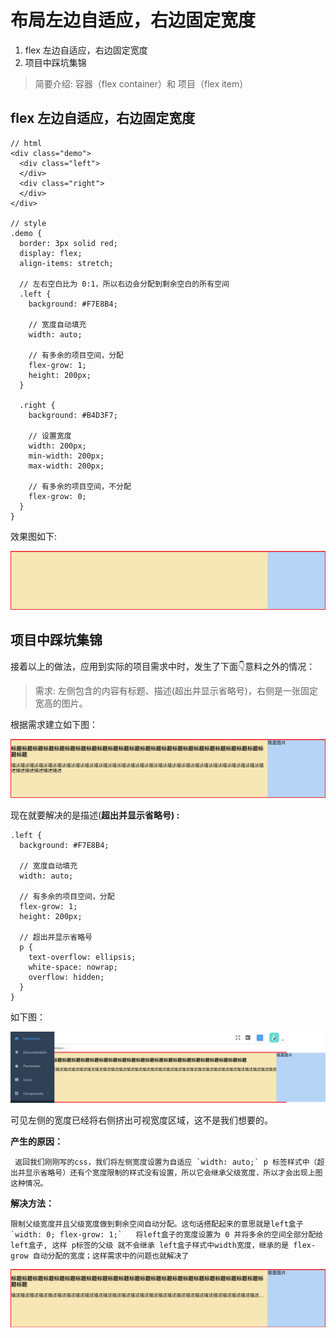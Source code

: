# 布局左边自适应，右边固定宽度

1. flex 左边自适应，右边固定宽度
2. 项目中踩坑集锦

> 简要介绍: 容器（flex container）和 项目（flex item）

## flex 左边自适应，右边固定宽度

```text
// html
<div class="demo">
  <div class="left">
  </div>
  <div class="right">
  </div>
</div>

// style
.demo {
  border: 3px solid red;
  display: flex;
  align-items: stretch;

  // 左右空白比为 0:1，所以右边会分配到剩余空白的所有空间
  .left {
    background: #F7E8B4;

    // 宽度自动填充
    width: auto;

    // 有多余的项目空间，分配
    flex-grow: 1;
    height: 200px;
  }

  .right {
    background: #B4D3F7;

    // 设置宽度
    width: 200px;
    min-width: 200px;
    max-width: 200px;

    // 有多余的项目空间，不分配
    flex-grow: 0;
  }
}
```

效果图如下:

![](../../../.gitbook/assets/image%20%2840%29.png)

## 项目中踩坑集锦

接着以上的做法，应用到实际的项目需求中时，发生了下面👇意料之外的情况：

> 需求:  左侧包含的内容有标题、描述\(超出并显示省略号\)，右侧是一张固定宽高的图片。

根据需求建立如下图：

![](../../../.gitbook/assets/image%20%2817%29.png)

  
现在就要解决的是描述\(**超出并显示省略号\) :**

```text
.left {
  background: #F7E8B4;

  // 宽度自动填充
  width: auto;

  // 有多余的项目空间，分配
  flex-grow: 1;
  height: 200px;
  
  // 超出并显示省略号
  p {
    text-overflow: ellipsis;
    white-space: nowrap;
    overflow: hidden;
  }
}

```

如下图：

![](../../../.gitbook/assets/image%20%2821%29.png)

可见左侧的宽度已经将右侧挤出可视宽度区域，这不是我们想要的。

**产生的原因：**

     返回我们刚刚写的css，我们将左侧宽度设置为自适应 `width: auto;` p 标签样式中（超出并显示省略号）还有个宽度限制的样式没有设置，所以它会继承父级宽度，所以才会出现上图这种情况。

**解决方法：**

    限制父级宽度并且父级宽度做到剩余空间自动分配。这句话搭配起来的意思就是left盒子 `width: 0; flex-grow: 1;`   将left盒子的宽度设置为 0 并将多余的空间全部分配给 left盒子, 这样 p标签的父级 就不会继承 left盒子样式中width宽度，继承的是 flex-grow 自动分配的宽度；这样需求中的问题也就解决了

![](../../../.gitbook/assets/image%20%2812%29.png)





